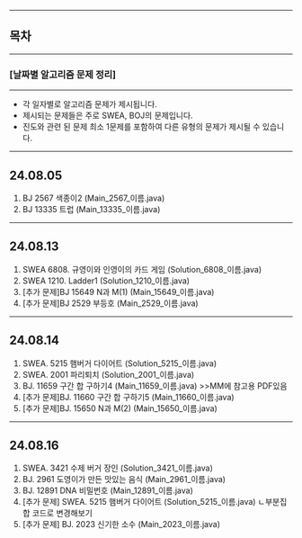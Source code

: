 
----------------
 ## 목차
 --------------------
### [날짜별 알고리즘 문제 정리]
 --------------------

- 각 일자별로 알고리즘 문제가 제시됩니다. 
- 제시되는 문제들은 주로 SWEA, BOJ의 문제입니다. 
- 진도와 관련 된 문제 최소 1문제를 포함하여 다른 유형의 문제가 제시될 수 있습니다.

---------------------
24.08.05
---------------------
1. BJ 2567 색종이2 (Main_2567_이름.java)
2. BJ 13335 트럽 (Main_13335_이름.java)

---------------------
24.08.13
---------------------
1. SWEA 6808. 규영이와 인영이의 카드 게임 (Solution_6808_이름.java)
2. SWEA 1210. Ladder1 (Solution_1210_이름.java)
3. [추가 문제]BJ 15649 N과 M(1) (Main_15649_이름.java)
4. [추가 문제]BJ 2529 부등호 (Main_2529_이름.java)

---------------------
24.08.14
---------------------
1. SWEA. 5215 햄버거 다이어트 (Solution_5215_이름.java)
2. SWEA. 2001 파리퇴치 (Solution_2001_이름.java)
3. BJ. 11659 구간 합 구하기4 (Main_11659_이름.java) >>MM에 참고용 PDF있음
4. [추가 문제]BJ. 11660 구간 합 구하기5 (Main_11660_이름.java)
5. [추가 문제]BJ. 15650 N과 M(2) (Main_15650_이름.java)

---------------------
24.08.16
---------------------
1. SWEA. 3421 수제 버거 장인 (Solution_3421_이름.java)
2. BJ. 2961 도영이가 만든 맛있는 음식 (Main_2961_이름.java)
3. BJ. 12891 DNA 비밀번호 (Main_12891_이름.java)
4. [추가 문제] SWEA. 5215 햄버거 다이어트 (Solution_5215_이름.java) 
		ㄴ부분집합 코드로 변경해보기
5. [추가 문제] BJ. 2023 신기한 소수 (Main_2023_이름.java)

